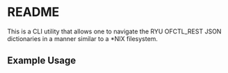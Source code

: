 # README

This is a CLI utility that allows one to navigate the RYU OFCTL_REST
JSON dictionaries in a manner similar to a *NIX filesystem.


## Example Usage

